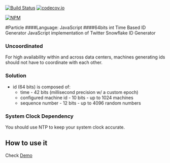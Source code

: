 [![Build Status](https://travis-ci.org/sschiau/Particle.js.svg?branch=master)](https://travis-ci.org/sschiau/Particle.js)
[![codecov.io](https://codecov.io/gh/sschiau/Particle.js/coverage.svg?branch=master)](https://codecov.io/gh/sschiau/Particle.js?branch=master)

[![NPM](https://nodei.co/npm/Particle.png?downloads=true&downloadRank=true&stars=true)](https://nodei.co/npm/Particle/)

#Particle
####Language: JavaScript
####64bits int Time Based ID Generator
JavaScript implementation of Twitter Snowflake ID Generator

### Uncoordinated
For high availability within and across data centers, machines generating ids should not have to coordinate with each other.

### Solution
* id (64 bits) is composed of:
  * time - 42 bits (millisecond precision w/ a custom epoch)
  * configured machine id - 10 bits - up to 1024 machines
  * sequence number - 12 bits - up to 4096 random numbers

### System Clock Dependency
You should use NTP to keep your system clock accurate.

## How to use it
Check [Demo](https://github.com/sschiau/Particle.js/blob/master/Demo/index.html)
